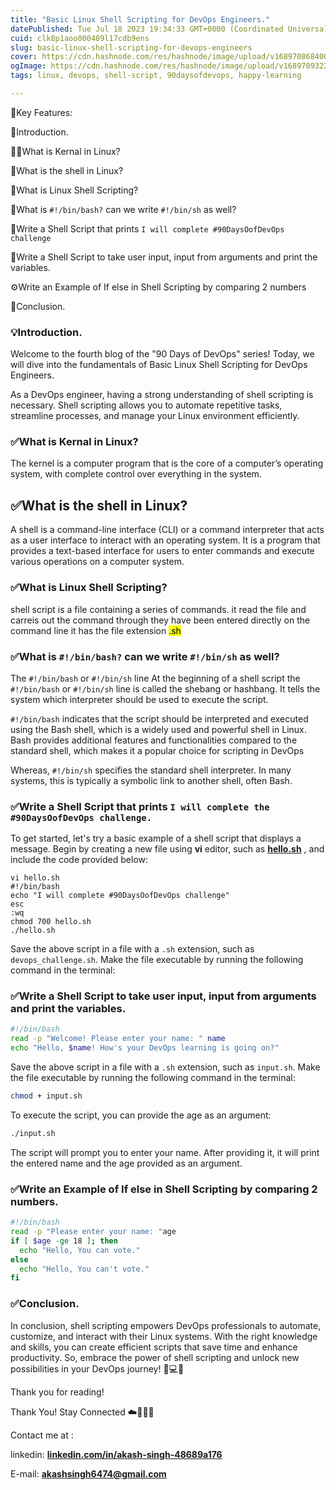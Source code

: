 ```yaml
---
title: "Basic Linux Shell Scripting for DevOps Engineers."
datePublished: Tue Jul 18 2023 19:34:33 GMT+0000 (Coordinated Universal Time)
cuid: clk8p1aoo000409l17cdb9ens
slug: basic-linux-shell-scripting-for-devops-engineers
cover: https://cdn.hashnode.com/res/hashnode/image/upload/v1689708684001/61113764-07de-42cf-b662-83ec343e862a.jpeg
ogImage: https://cdn.hashnode.com/res/hashnode/image/upload/v1689709322436/7a72ac12-f43e-40a5-999f-161c2018155e.jpeg
tags: linux, devops, shell-script, 90daysofdevops, happy-learning

---
```


🔑Key Features:

🤖Introduction.

👨‍💻What is Kernal in Linux?

🧿What is the shell in Linux?

🐚What is Linux Shell Scripting?

🚮What is `#!/bin/bash?` can we write `#!/bin/sh` as well?

📝Write a Shell Script that prints `I will complete #90DaysOofDevOps challenge`

💭Write a Shell Script to take user input, input from arguments and print the variables.

⚙️Write an Example of If else in Shell Scripting by comparing 2 numbers

🎲Conclusion.

### **💡Introduction.**

Welcome to the fourth blog of the "90 Days of DevOps" series! Today, we will dive into the fundamentals of Basic Linux Shell Scripting for DevOps Engineers.

As a DevOps engineer, having a strong understanding of shell scripting is necessary. Shell scripting allows you to automate repetitive tasks, streamline processes, and manage your Linux environment efficiently.

### **✅What is Kernal in Linux?**

The kernel is a computer program that is the core of a computer’s operating system, with complete control over everything in the system.

## ✅What is the shell in Linux?

A shell is a command-line interface (CLI) or a command interpreter that acts as a user interface to interact with an operating system. It is a program that provides a text-based interface for users to enter commands and execute various operations on a computer system.

### **✅What is Linux Shell Scripting?**

shell script is a file containing a series of commands. it read the file and carreis out the command through they have been entered directly on the command line it has the file extension <mark>.sh</mark>

### **✅What is** `#!/bin/bash?` **can we write** `#!/bin/sh` **as well?**

The `#!/bin/bash` or `#!/bin/sh` line At the beginning of a shell script the `#!/bin/bash` or `#!/bin/sh` line is called the shebang or hashbang. It tells the system which interpreter should be used to execute the script.

`#!/bin/bash` indicates that the script should be interpreted and executed using the Bash shell, which is a widely used and powerful shell in Linux. Bash provides additional features and functionalities compared to the standard shell, which makes it a popular choice for scripting in DevOps

Whereas, `#!/bin/sh` specifies the standard shell interpreter. In many systems, this is typically a symbolic link to another shell, often Bash.

### **✅Write a Shell Script that prints** `I will complete the #90DaysOofDevOps challenge.`

To get started, let's try a basic example of a shell script that displays a message. Begin by creating a new file using **vi** editor, such as [**hello.sh**](http://task1.sh) , and include the code provided below:

```plaintext
vi hello.sh
#!/bin/bash
echo "I will complete #90DaysOofDevOps challenge"
esc
:wq
chmod 700 hello.sh
./hello.sh
```

Save the above script in a file with a `.sh` extension, such as `devops_challenge.sh`. Make the file executable by running the following command in the terminal:

### **✅Write a Shell Script to take user input, input from arguments and print the variables.**

```bash
#!/bin/bash
read -p "Welcome! Please enter your name: " name
echo "Hello, $name! How's your DevOps learning is going on?"
```

Save the above script in a file with a `.sh` extension, such as `input.sh`. Make the file executable by running the following command in the terminal:

```bash
chmod + input.sh
```

To execute the script, you can provide the age as an argument:

```bash
./input.sh
```

The script will prompt you to enter your name. After providing it, it will print the entered name and the age provided as an argument.

### **✅Write an Example of If else in Shell Scripting by comparing 2 numbers.**

```bash
#!/bin/bash
read -p "Please enter your name: "age
if [ $age -ge 18 ]; then
  echo "Hello, You can vote."
else
  echo "Hello, You can't vote."
fi
```

### **✅Conclusion.**

In conclusion, shell scripting empowers DevOps professionals to automate, customize, and interact with their Linux systems. With the right knowledge and skills, you can create efficient scripts that save time and enhance productivity. So, embrace the power of shell scripting and unlock new possibilities in your DevOps journey! 🌟💻🚀

Thank you for reading!

Thank You! Stay Connected ☁️👩‍💻🌈

Contact me at :

linkedin: [**linkedin.com/in/akash-singh-48689a176**](http://linkedin.com/in/akash-singh-48689a176)

E-mail: [**akashsingh6474@gmail.com**](mailto:akashsingh6474@gmail.com)